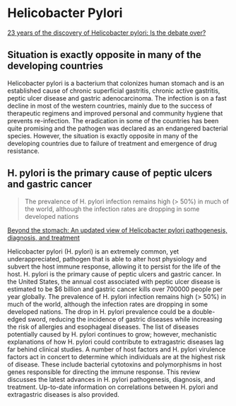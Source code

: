 # Helicobacter Pylori


[23 years of the discovery of Helicobacter pylori: Is the debate over?](https://www.ncbi.nlm.nih.gov/pmc/articles/PMC1283743/)

## Situation is exactly opposite in many of the developing countries
 
Helicobacter pylori is a bacterium that colonizes human stomach and is an established cause of chronic superficial gastritis, chronic active gastritis, peptic ulcer disease and gastric adenocarcinoma. The infection is on a fast decline in most of the western countries, mainly due to the success of therapeutic regimens and improved personal and community hygiene that prevents re-infection. The eradication in some of the countries has been quite promising and the pathogen was declared as an endangered bacterial species. However, the situation is exactly opposite in many of the developing countries due to failure of treatment and emergence of drug resistance.

## H. pylori is the primary cause of peptic ulcers and gastric cancer

> The prevalence of H. pylori infection remains high (> 50%) in much of the world, although the infection rates are dropping in some developed nations

[Beyond the stomach: An updated view of Helicobacter pylori pathogenesis, diagnosis, and treatment](https://www.ncbi.nlm.nih.gov/pmc/articles/PMC4177463/)

Helicobacter pylori (H. pylori) is an extremely common, yet underappreciated, pathogen that is able to alter host physiology and subvert the host immune response, allowing it to persist for the life of the host. H. pylori is the primary cause of peptic ulcers and gastric cancer. In the United States, the annual cost associated with peptic ulcer disease is estimated to be $6 billion and gastric cancer kills over 700000 people per year globally. The prevalence of H. pylori infection remains high (> 50%) in much of the world, although the infection rates are dropping in some developed nations. The drop in H. pylori prevalence could be a double-edged sword, reducing the incidence of gastric diseases while increasing the risk of allergies and esophageal diseases. The list of diseases potentially caused by H. pylori continues to grow; however, mechanistic explanations of how H. pylori could contribute to extragastric diseases lag far behind clinical studies. A number of host factors and H. pylori virulence factors act in concert to determine which individuals are at the highest risk of disease. These include bacterial cytotoxins and polymorphisms in host genes responsible for directing the immune response. This review discusses the latest advances in H. pylori pathogenesis, diagnosis, and treatment. Up-to-date information on correlations between H. pylori and extragastric diseases is also provided.
